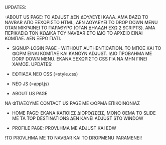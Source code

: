 UPDATES:

-ABOUT US PAGE: ΤΟ ADJUST ΔΕΝ ΔΟΥΛΕΥΕΙ ΚΑΛΑ. ΑΜΑ ΒΑΖΩ ΤΟ NAVBAR ΑΠΟ ΞΕΧΩΡΙΣΤΟ HTML, ΔΕΝ ΔΟΥΛΕΥΕΙ ΤΟ DROP DOWN MENU ΟΤΑΝ ΜΙΚΡΑΙΝΕΙ ΤΟ ΠΑΡΑΘΥΡΟ (ΟΤΑΝ ΔΗΛΑΔΗ ΕΧΩ 2 SCRIPTS). ΑΜΑ ΠΕΡΙΚΛΕΙΩ ΤΟΝ ΚΩΔΙΚΑ ΤΟΥ NAVBAR ΣΤΟ ΙΔΙΟ ΤΟ ΑΡΧΕΙΟ ΕΙΝΑΙ ΚΟΜΠΛΕ. ΔΕΝ ΞΕΡΩ ΓΙΑΤΙ. 

- SIGNUP-LOGIN PAGE - WITHOUT AUTHENTICATION. ΤΟ ΜΠΟΞ ΚΑΙ ΤΟ ΦΟΡΜ ΕΙΝΑΙ ΚΟΜΠΛΕ ΚΑΙ ΚΑΝΟΥΝ ADJUST. ΙΔΙΟ ΠΡΟΒΛΗΜΑ ΜΕ DORP DOWN MENU. ΕΚΑΝΑ ΞΕΧΩΡΙΣΤΟ CSS ΓΙΑ ΝΑ ΜΗΝ ΓΙΝΕΙ ΧΑΜΟΣ.
UPDATES:

- ΕΦΤΙΑΞΑ ΝΕΟ CSS (=style.css)
- ΝΕΟ JS (=appl.js)
- ABOUT US PAGE


ΝΑ ΦΤΙΑΞΟΥΜΕ CONTACT US PAGE ΜΕ ΦΟΡΜΑ ΕΠΙΚΟΙΝΩΝΙΑΣ 

- HOME PAGE: ΕΚΑΝΑ ΚΑΠΟΙΕΣ ΔΙΟΡΘΩΣΕΙΣ, ΜΟΝΟ ΘΕΜΑ ΤΟ SLIDE ΜΕ ΤΑ TOP DESTINATIONS ΔΕΝ ΚΑΝΕΙ ADJUST STO WINDOW

- PROFILE PAGE: PROVLHMA ME ADJUST KAI EDW


!TO PROVLHMA ME TO NAVBAR KAI TO DROPMENU PARAMENEI!
